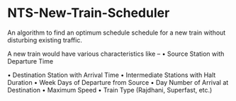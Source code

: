 # NTS-New-Train-Scheduler
An algorithm to find an optimum schedule schedule for a new train without disturbing existing traffic.

A new train would have various characteristics like –
• Source Station with Departure Time

• Destination Station with Arrival Time
• Intermediate Stations with Halt Duration
• Week Days of Departure from Source
• Day Number of Arrival at Destination
• Maximum Speed
• Train Type (Rajdhani, Superfast, etc.)
